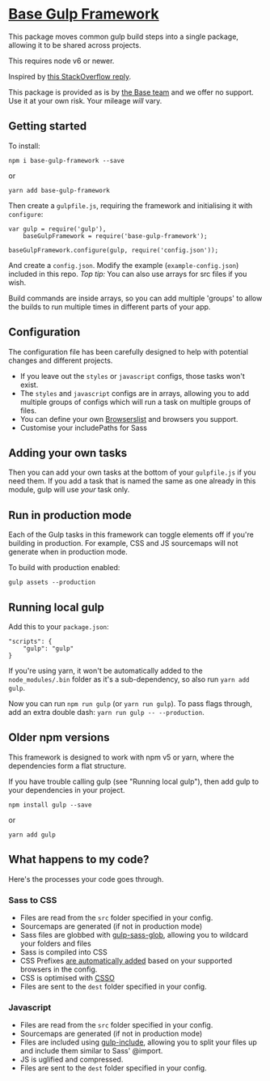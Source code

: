 # [Base Gulp Framework](https://www.npmjs.com/package/base-gulp-framework)
This package moves common gulp build steps into a single package, allowing it to be shared across projects.

This requires node v6 or newer.

Inspired by [this StackOverflow reply](https://stackoverflow.com/a/37317351).

This package is provided as is by [the Base team](https://wearebase.com) and we offer no support. Use it at your own risk. Your mileage *will* vary.

## Getting started
To install:

    npm i base-gulp-framework --save

or

    yarn add base-gulp-framework

Then create a `gulpfile.js`, requiring the framework and initialising it with `configure`:

    var gulp = require('gulp'),
        baseGulpFramework = require('base-gulp-framework');

    baseGulpFramework.configure(gulp, require('config.json'));

And create a `config.json`. Modify the example (`example-config.json`) included in this repo. *Top tip:* You can also use arrays for src files if you wish.

Build commands are inside arrays, so you can add multiple 'groups' to allow the builds to run multiple times in different parts of your app.

## Configuration
The configuration file has been carefully designed to help with potential changes and different projects.

* If you leave out the `styles` or `javascript` configs, those tasks won't exist.
* The `styles` and `javascript` configs are in arrays, allowing you to add multiple groups of configs which will run a task on multiple groups of files.
* You can define your own [Browserslist](https://github.com/ai/browserslist) and browsers you support.
* Customise your includePaths for Sass

## Adding your own tasks
Then you can add your own tasks at the bottom of your `gulpfile.js` if you need them. If you add a task that is named the same as one already in this module, gulp will use _your_ task only.

## Run in production mode
Each of the Gulp tasks in this framework can toggle elements off if you're building in production. For example, CSS and JS sourcemaps will not generate when in production mode.

To build with production enabled:

    gulp assets --production

## Running local gulp
Add this to your `package.json`:

    "scripts": {
        "gulp": "gulp"
    }

If you're using yarn, it won't be automatically added to the `node_modules/.bin` folder as it's a sub-dependency, so also run `yarn add gulp`.

Now you can run `npm run gulp` (or `yarn run gulp`). To pass flags through, add an extra double dash: `yarn run gulp -- --production`.

## Older npm versions
This framework is designed to work with npm v5 or yarn, where the dependencies form a flat structure.

If you have trouble calling gulp (see "Running local gulp"), then add gulp to your dependencies in your project.

    npm install gulp --save

or

    yarn add gulp
    
## What happens to my code?
Here's the processes your code goes through.

### Sass to CSS
* Files are read from the `src` folder specified in your config.
* Sourcemaps are generated (if not in production mode)
* Sass files are globbed with [gulp-sass-glob](https://www.npmjs.com/package/gulp-sass-glob), allowing you to wildcard your folders and files
* Sass is compiled into CSS
* CSS Prefixes [are automatically added](https://www.npmjs.com/package/gulp-autoprefixer) based on your supported browsers in the config.
* CSS is optimised with [CSSO](https://github.com/css/csso)
* Files are sent to the `dest` folder specified in your config.

### Javascript
* Files are read from the `src` folder specified in your config.
* Sourcemaps are generated (if not in production mode)
* Files are included using [gulp-include](https://www.npmjs.com/package/gulp-include), allowing you to split your files up and include them similar to Sass' @import.
* JS is uglified and compressed.
* Files are sent to the `dest` folder specified in your config.
